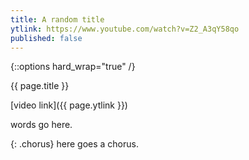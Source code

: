 ```yaml
---
title: A random title
ytlink: https://www.youtube.com/watch?v=Z2_A3qY58qo
published: false
---
```

<div id="abc-notation">
</div>

{::options hard_wrap="true" /}

{{ page.title }}

[video link]({{ page.ytlink }})


words go here.

{: .chorus}
here goes a chorus.
